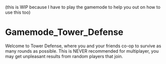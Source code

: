 (this is WIP because I have to play the gamemode to help you out on how to use this too)

# Gamemode_Tower_Defense
Welcome to Tower Defense, where you and your friends co-op to survive as many rounds as possible.
This is NEVER recommended for multiplayer, you may get unpleasant results from random players that join.
